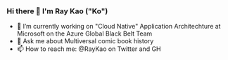 ### Hi there 👋 I'm Ray Kao ("Ko")

- 🔭 I’m currently working on "Cloud Native" Application Architechture at Microsoft on the Azure Global Black Belt Team 
- 💬 Ask me about Multiversal comic book history
- 📫 How to reach me: @RayKao on Twitter and GH
